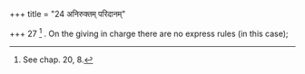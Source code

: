 +++
title = "24 अनिरुक्तम् परिदानम्"

+++
27 [^11] . On the giving in charge there are no express rules (in this case);


[^11]:  See chap. 20, 8.
